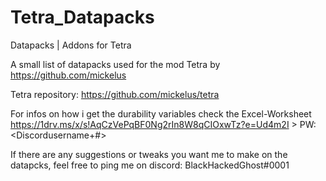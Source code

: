 # Tetra_Datapacks
Datapacks | Addons for Tetra


A small list of datapacks used for the mod Tetra by https://github.com/mickelus

Tetra repository: https://github.com/mickelus/tetra

For infos on how i get the durability variables check the Excel-Worksheet
https://1drv.ms/x/s!AqCzVePqBF0Ng2rIn8W8qCIOxwTz?e=Ud4m2I > PW: <Discordusername+#>

If there are any suggestions or tweaks you want me to make on the datapcks, feel free to ping me on discord: BlackHackedGhost#0001
